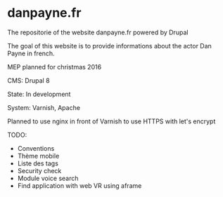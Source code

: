 # danpayne.fr
The repositorie of the website danpayne.fr powered by Drupal

The goal of this website is to provide informations about the actor Dan Payne in french.

MEP planned for christmas 2016

CMS: Drupal 8

State: In development

System: Varnish, Apache

Planned to use nginx in front of Varnish to use HTTPS with let's encrypt

TODO:
  - Conventions
  - Thème mobile
  - Liste des tags
  - Security check
  - Module voice search
  - Find application with web VR using aframe
